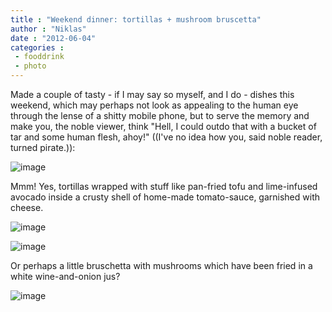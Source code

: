 ```yaml
---
title : "Weekend dinner: tortillas + mushroom bruscetta"
author : "Niklas"
date : "2012-06-04"
categories : 
 - fooddrink
 - photo
---
```


Made a couple of tasty - if I may say so myself, and I do - dishes this weekend, which may perhaps not look as appealing to the human eye through the lense of a shitty mobile phone, but to serve the memory and make you, the noble viewer, think "Hell, I could outdo that with a bucket of tar and some human flesh, ahoy!" ((I've no idea how you, said noble reader, turned pirate.)):

![image](https://niklasblog.com/wp-content/wpid-CameraZOOM-20120602180854745.jpg "CameraZOOM-20120602180854745.jpg")

Mmm! Yes, tortillas wrapped with stuff like pan-fried tofu and lime-infused avocado inside a crusty shell of home-made tomato-sauce, garnished with cheese.

![image](https://niklasblog.com/wp-content/wpid-CameraZOOM-20120602180919234.jpg "CameraZOOM-20120602180919234.jpg")

![image](https://niklasblog.com/wp-content/wpid-CameraZOOM-20120601200920176.jpg "CameraZOOM-20120601200920176.jpg")

Or perhaps a little bruschetta with mushrooms which have been fried in a white wine-and-onion jus?

![image](https://niklasblog.com/wp-content/wpid-CameraZOOM-20120601200908303.jpg "CameraZOOM-20120601200908303.jpg")
